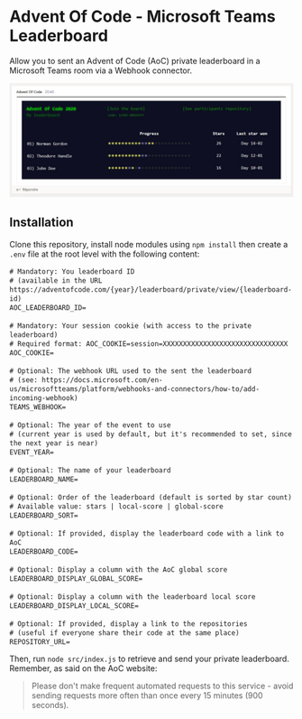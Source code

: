 # Advent Of Code - Microsoft Teams Leaderboard

Allow you to sent an Advent of Code (AoC) private leaderboard in a Microsoft Teams room via a Webhook connector.

![Teams message screenshot](./doc/screenshot.jpg)


## Installation

Clone this repository, install node modules using `npm install` then create a `.env` file at the root level with the following content:

````
# Mandatory: You leaderboard ID
# (available in the URL https://adventofcode.com/{year}/leaderboard/private/view/{leaderboard-id)
AOC_LEADERBOARD_ID=

# Mandatory: Your session cookie (with access to the private leaderboard)
# Required format: AOC_COOKIE=session=XXXXXXXXXXXXXXXXXXXXXXXXXXXXXXX
AOC_COOKIE=

# Optional: The webhook URL used to the sent the leaderboard 
# (see: https://docs.microsoft.com/en-us/microsoftteams/platform/webhooks-and-connectors/how-to/add-incoming-webhook)
TEAMS_WEBHOOK=

# Optional: The year of the event to use
# (current year is used by default, but it's recommended to set, since the next year is near)
EVENT_YEAR=

# Optional: The name of your leaderboard
LEADERBOARD_NAME=

# Optional: Order of the leaderboard (default is sorted by star count)
# Available value: stars | local-score | global-score
LEADERBOARD_SORT=

# Optional: If provided, display the leaderboard code with a link to AoC
LEADERBOARD_CODE=

# Optional: Display a column with the AoC global score
LEADERBOARD_DISPLAY_GLOBAL_SCORE=

# Optional: Display a column with the leaderboard local score
LEADERBOARD_DISPLAY_LOCAL_SCORE=

# Optional: If provided, display a link to the repositories
# (useful if everyone share their code at the same place)
REPOSITORY_URL=
````

Then, run `node src/index.js` to retrieve and send your private leaderboard. Remember, as said on the AoC website:

> Please don't make frequent automated requests to this service - avoid sending requests more often than once every 15 minutes (900 seconds).


